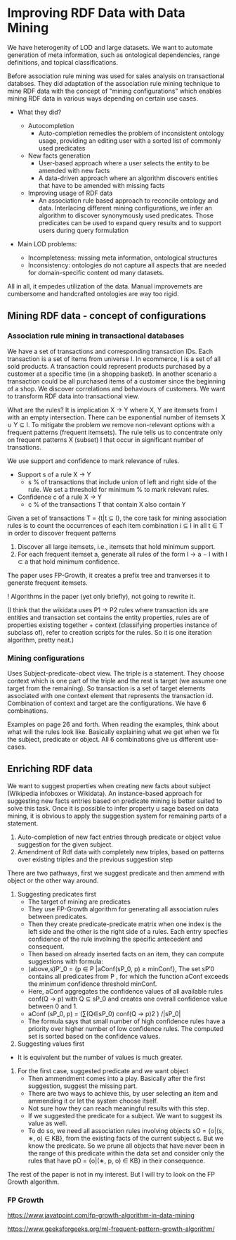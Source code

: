 # Improving RDF Data with Data Mining

We have heterogenity of LOD and large datasets.
We want to automate generation of meta information, such as ontological dependencies, range definitions, and topical classifications.

Before association rule mining was used for sales analysis on transactional databses.
They did adaptation of the association rule mining technique to mine RDF data with the concept of "mining configurations" which enables mining RDF data in various ways depending on certain use cases.

- What they did?
  - Autocompletion
    - Auto-completion remedies the problem of inconsistent ontology usage, providing an editing user with a sorted list of commonly used predicates
  - New facts generation
    -  User-based approach where a user selects the entity to be amended with new facts
    -  A data-driven approach where an algorithm discovers entities that have to be amended with missing facts
  - Improving usage of RDF data
    - An association rule based approach to reconcile ontology and data. Interlacing different mining configurations, we infer an algorithm to discover synonymously used predicates. Those predicates can be used to expand query results and to support users during query formulation

- Main LOD problems: 
  - Incompleteness: missing meta information, ontological structures
  - Inconsistency: ontologies do not capture all aspects that are needed for domain-specific content od many datasets.
  
All in all, it empedes utilization of the data.
Manual improvemets are cumbersome and handcrafted ontologies are way too rigid.

## Mining RDF data - concept of configurations

### Association rule mining in transactional databases

We have a set of transactions and corresponding transaction IDs. Each transaction is a set of items from universe I. In ecommerce, I is a set of all sold products. A transaction could represent products purchased by a customer at a specific time (in a shopping basket). In another scenario a transaction could be all purchased items of a customer since the beginning of a shop. We discover correlations and behaviours of customers. We want to transform RDF data into transactional view.

What are the rules?
It is implication X -> Y where X, Y are itemsets from I with an empty intersection. There can be exponential number of itemsets X ∪ Y ⊆ I. To mitigate the problem we remove non-relevant options with a frequent patterns (frequent itemsets). The rule tells us to concentrate only on frequent patterns X (subset) I that occur in significant number of transations.

We use support and confidence to mark relevance of rules.

- Support s of a rule X -> Y
  - s % of transactions that include union of left and right side of the rule. We set a threshold for minimum % to mark relevant rules.
- Confidence c of a rule X -> Y
  -  c % of the transactions T that contain X also contain Y
  
Given a set of transactions T = {t|t ⊆ I}, the core task for mining association rules is to count the occurrences of each item combination i ⊆ I in all t ∈ T in order to discover frequent patterns

1. Discover all large itemsets, i.e., itemsets that hold minimum support.
2. For each frequent itemset a, generate all rules of the form l → a − l with
l ⊂ a that hold minimum confidence.

The paper uses FP-Growth, it creates a prefix tree and tranverses it to generate frequent itemsets.

! Algorithms in the paper (yet only briefly), not going to rewrite it.

(I think that the wikidata uses P1 -> P2 rules where transaction ids are entities and transaction set contains the entity properties, rules are of properties existing together + context (classifying properties instance of subclass of), refer to creation scripts for the rules. So it is one iteration algorithm, pretty neat.)

### Mining configurations 

Uses Subject-predicate-obect view. The triple is a statement.
They choose context which is one part of the triple and the rest is target (we assume one target from the remaining). So transaction is a set of target elements associated with one context element that represents the transaction id. Combination of context and target are the configurations. We have 6 combinations.

Examples on page 26 and forth. When reading the examples, think about what will the rules look like.
Basically explaining what we get when we fix the subject, predicate or object. All 6 combinations give us different use-cases.

## Enriching RDF data 

We want to suggest properties when creating new facts about subject (Wikipedia infoboxes or Wikidata).
An instance-based approach for suggesting new facts
entries based on predicate mining is better suited to solve this task. Once it is possible to infer property u  sage based on data mining, it is obvious to apply the suggestion system for remaining parts of a statement.

1. Auto-completion of new fact entries through predicate or object value suggestion for the given subject.
2. Amendment of Rdf data with completely new triples, based on patterns over existing triples and the previous suggestion step

There are two pathways, first we suggest predicate and then ammend with object or the other way around.

1. Suggesting predicates first
   - The target of mining are predicates
   - They use FP-Growth algorithm for generating all association rules between predicates.
   - Then they create predicate-predicate matrix when one index is the left side and the other is the right side of a rules. Each entry specfies confidence of the rule involning the specific antecedent and consequent.
   - Then based on already inserted facts on an item, they can compute suggestions with formula:
   - (above,s)P′_0 = {p ∈ P |aConf(sP_0, p) ≥ minConf}, The set sP′0 contains all predicates from P , for which the function aConf exceeds the minimum confidence threshold minConf.
   - Here, aConf aggregates the confidence values of all available rules conf(Q → p) with Q ⊆ sP_0 and creates one overall confidence value between 0 and 1.
   - aConf (sP_0, p) = (∑(Q∈sP_0) conf(Q → p)2 ) /|sP_0| 
   - The formula says that small number of high confidence rules have a priority over higher number of low confidence rules. The computed set is sorted based on the confidence values.
2. Suggesting values first
  - It is equivalent but the number of values is much greater.

1. For the first case, suggested predicate and we want object
   - Then ammendment comes into a play. Basically after the first suggestion, suggest the missing part.
   - There are two ways to achieve this, by user selecting an item and ammending it or let the system choose itself.
   - Not sure how they can reach meaningful results with this step.
   - If we suggested the predicate for a subject. We want to suggest its value as well.
   - To do so, we need all association rules involving objects sO = {o|(s, ∗, o) ∈ KB}, from the existing facts of the current subject s. But we know the predicate. So we prune all objects that have never been in the range of this predicate within the data set and consider only the rules that have pO = {o|(∗, p, o) ∈ KB} in their consequence.

The rest of the paper is not in my interest.
But I will try to look on the FP Growth algorithm.

### FP Growth

https://www.javatpoint.com/fp-growth-algorithm-in-data-mining

https://www.geeksforgeeks.org/ml-frequent-pattern-growth-algorithm/